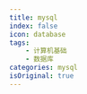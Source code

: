 ```yaml
---
title: mysql
index: false
icon: database
tags:
    - 计算机基础
    - 数据库
categories: mysql
isOriginal: true
---
```

<Catalog />